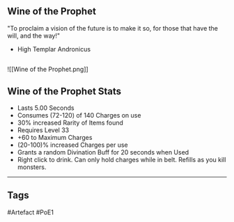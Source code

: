 ## Wine of the Prophet
"To proclaim a vision of the future is to make it so,
for those that have the will, and the way!"
- High Templar Andronicus
##
![[Wine of the Prophet.png]]
## Wine of the Prophet Stats
- Lasts 5.00 Seconds
- Consumes (72-120) of 140 Charges on use
- 30% increased Rarity of Items found
- Requires Level 33
- +60 to Maximum Charges
- (20-100)% increased Charges per use
- Grants a random Divination Buff for 20 seconds when Used
- Right click to drink. Can only hold charges while in belt. Refills as you kill monsters.


---
## Tags
#Artefact
#PoE1